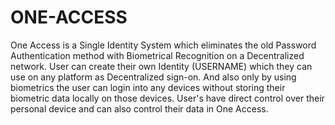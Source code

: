 # ONE-ACCESS

One Access is a Single Identity System which eliminates the old Password Authentication method with Biometrical Recognition on a Decentralized network.
User can create their own Identity (USERNAME) which they can use on any platform as Decentralized sign-on.
And also only by using biometrics the user can login into any devices without storing their biometric data locally on those devices.
User's have direct control over their personal device and can also control their data in One Access.
